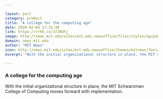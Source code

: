 ```yaml
---

layout: post
category: product
title: "A college for the computing age"
date: 2020-02-04 17:31:40
link: https://vrhk.co/371NOFj
image: http://news.mit.edu/sites/mit.edu.newsoffice/files/styles/og/public/images/2020/mit-schwarzman-college-leadership-tem.jpg
domain: news.mit.edu
author: "MIT News"
icon: http://news.mit.edu/sites/mit.edu.newsoffice/themes/mitnews/favicon.ico
excerpt: "With the initial organizational structure in place, the MIT Schwarzman College of Computing moves forward with implementation."

---
```


### A college for the computing age

With the initial organizational structure in place, the MIT Schwarzman College of Computing moves forward with implementation.